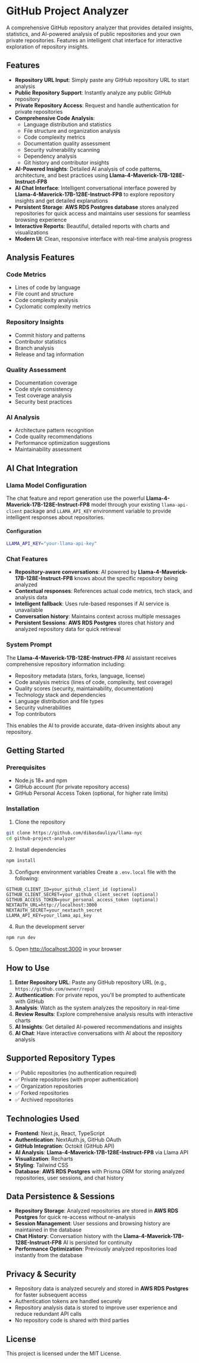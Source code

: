 # GitHub Project Analyzer

A comprehensive GitHub repository analyzer that provides detailed insights, statistics, and AI-powered analysis of public repositories and your own private repositories. Features an intelligent chat interface for interactive exploration of repository insights.

## Features

- **Repository URL Input**: Simply paste any GitHub repository URL to start analysis
- **Public Repository Support**: Instantly analyze any public GitHub repository
- **Private Repository Access**: Request and handle authentication for private repositories
- **Comprehensive Code Analysis**: 
  - Language distribution and statistics
  - File structure and organization analysis
  - Code complexity metrics
  - Documentation quality assessment
  - Security vulnerability scanning
  - Dependency analysis
  - Git history and contributor insights
- **AI-Powered Insights**: Detailed AI analysis of code patterns, architecture, and best practices using **Llama-4-Maverick-17B-128E-Instruct-FP8**
- **AI Chat Interface**: Intelligent conversational interface powered by **Llama-4-Maverick-17B-128E-Instruct-FP8** to explore repository insights and get detailed explanations
- **Persistent Storage**: **AWS RDS Postgres database** stores analyzed repositories for quick access and maintains user sessions for seamless browsing experience
- **Interactive Reports**: Beautiful, detailed reports with charts and visualizations
- **Modern UI**: Clean, responsive interface with real-time analysis progress

## Analysis Features

### Code Metrics
- Lines of code by language
- File count and structure
- Code complexity analysis
- Cyclomatic complexity metrics

### Repository Insights
- Commit history and patterns
- Contributor statistics
- Branch analysis
- Release and tag information

### Quality Assessment
- Documentation coverage
- Code style consistency
- Test coverage analysis
- Security best practices

### AI Analysis
- Architecture pattern recognition
- Code quality recommendations
- Performance optimization suggestions
- Maintainability assessment

## AI Chat Integration

### Llama Model Configuration

The chat feature and report generation use the powerful **Llama-4-Maverick-17B-128E-Instruct-FP8** model through your existing `llama-api-client` package and `LLAMA_API_KEY` environment variable to provide intelligent responses about repositories.

#### Configuration
```bash
LLAMA_API_KEY="your-llama-api-key"
```

### Chat Features

- **Repository-aware conversations**: AI powered by **Llama-4-Maverick-17B-128E-Instruct-FP8** knows about the specific repository being analyzed
- **Contextual responses**: References actual code metrics, tech stack, and analysis data
- **Intelligent fallback**: Uses rule-based responses if AI service is unavailable
- **Conversation history**: Maintains context across multiple messages
- **Persistent Sessions**: **AWS RDS Postgres** stores chat history and analyzed repository data for quick retrieval

### System Prompt

The **Llama-4-Maverick-17B-128E-Instruct-FP8** AI assistant receives comprehensive repository information including:
- Repository metadata (stars, forks, language, license)
- Code analysis metrics (lines of code, complexity, test coverage)
- Quality scores (security, maintainability, documentation)
- Technology stack and dependencies
- Language distribution and file types
- Security vulnerabilities
- Top contributors

This enables the AI to provide accurate, data-driven insights about any repository.

## Getting Started

### Prerequisites

- Node.js 18+ and npm
- GitHub account (for private repository access)
- GitHub Personal Access Token (optional, for higher rate limits)

### Installation

1. Clone the repository
```bash
git clone https://github.com/dibasdauliya/llama-nyc
cd github-project-analyzer
```

2. Install dependencies
```bash
npm install
```

3. Configure environment variables
Create a `.env.local` file with the following:
```
GITHUB_CLIENT_ID=your_github_client_id (optional)
GITHUB_CLIENT_SECRET=your_github_client_secret (optional)
GITHUB_ACCESS_TOKEN=your_personal_access_token (optional)
NEXTAUTH_URL=http://localhost:3000
NEXTAUTH_SECRET=your_nextauth_secret
LLAMA_API_KEY=your_llama_api_key
```

4. Run the development server
```bash
npm run dev
```

5. Open [http://localhost:3000](http://localhost:3000) in your browser

## How to Use

1. **Enter Repository URL**: Paste any GitHub repository URL (e.g., `https://github.com/owner/repo`)
2. **Authentication**: For private repos, you'll be prompted to authenticate with GitHub
3. **Analysis**: Watch as the system analyzes the repository in real-time
4. **Review Results**: Explore comprehensive analysis results with interactive charts
5. **AI Insights**: Get detailed AI-powered recommendations and insights
6. **AI Chat**: Have interactive conversations with AI about the repository analysis

## Supported Repository Types

- ✅ Public repositories (no authentication required)
- ✅ Private repositories (with proper authentication)
- ✅ Organization repositories
- ✅ Forked repositories
- ✅ Archived repositories

## Technologies Used

- **Frontend**: Next.js, React, TypeScript
- **Authentication**: NextAuth.js, GitHub OAuth
- **GitHub Integration**: Octokit (GitHub API)
- **AI Analysis**: **Llama-4-Maverick-17B-128E-Instruct-FP8** via Llama API
- **Visualization**: Recharts
- **Styling**: Tailwind CSS
- **Database**: **AWS RDS Postgres** with Prisma ORM for storing analyzed repositories, user sessions, and chat history

## Data Persistence & Sessions

- **Repository Storage**: Analyzed repositories are stored in **AWS RDS Postgres** for quick re-access without re-analysis
- **Session Management**: User sessions and browsing history are maintained in the database
- **Chat History**: Conversation history with the **Llama-4-Maverick-17B-128E-Instruct-FP8** AI is persisted for continuity
- **Performance Optimization**: Previously analyzed repositories load instantly from the database

## Privacy & Security

- Repository data is analyzed securely and stored in **AWS RDS Postgres** for faster subsequent access
- Authentication tokens are handled securely
- Repository analysis data is stored to improve user experience and reduce redundant API calls
- No repository code is shared with third parties

## License

This project is licensed under the MIT License.
